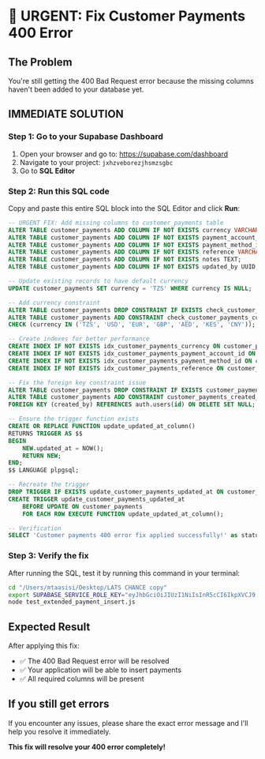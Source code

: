 # 🚨 URGENT: Fix Customer Payments 400 Error

## The Problem
You're still getting the 400 Bad Request error because the missing columns haven't been added to your database yet.

## IMMEDIATE SOLUTION

### Step 1: Go to your Supabase Dashboard
1. Open your browser and go to: https://supabase.com/dashboard
2. Navigate to your project: `jxhzveborezjhsmzsgbc`
3. Go to **SQL Editor**

### Step 2: Run this SQL code
Copy and paste this entire SQL block into the SQL Editor and click **Run**:

```sql
-- URGENT FIX: Add missing columns to customer_payments table
ALTER TABLE customer_payments ADD COLUMN IF NOT EXISTS currency VARCHAR(3) DEFAULT 'TZS';
ALTER TABLE customer_payments ADD COLUMN IF NOT EXISTS payment_account_id UUID;
ALTER TABLE customer_payments ADD COLUMN IF NOT EXISTS payment_method_id UUID;
ALTER TABLE customer_payments ADD COLUMN IF NOT EXISTS reference VARCHAR(255);
ALTER TABLE customer_payments ADD COLUMN IF NOT EXISTS notes TEXT;
ALTER TABLE customer_payments ADD COLUMN IF NOT EXISTS updated_by UUID;

-- Update existing records to have default currency
UPDATE customer_payments SET currency = 'TZS' WHERE currency IS NULL;

-- Add currency constraint
ALTER TABLE customer_payments DROP CONSTRAINT IF EXISTS check_customer_payments_currency;
ALTER TABLE customer_payments ADD CONSTRAINT check_customer_payments_currency 
CHECK (currency IN ('TZS', 'USD', 'EUR', 'GBP', 'AED', 'KES', 'CNY'));

-- Create indexes for better performance
CREATE INDEX IF NOT EXISTS idx_customer_payments_currency ON customer_payments(currency);
CREATE INDEX IF NOT EXISTS idx_customer_payments_payment_account_id ON customer_payments(payment_account_id);
CREATE INDEX IF NOT EXISTS idx_customer_payments_payment_method_id ON customer_payments(payment_method_id);
CREATE INDEX IF NOT EXISTS idx_customer_payments_reference ON customer_payments(reference);

-- Fix the foreign key constraint issue
ALTER TABLE customer_payments DROP CONSTRAINT IF EXISTS customer_payments_created_by_fkey;
ALTER TABLE customer_payments ADD CONSTRAINT customer_payments_created_by_fkey 
FOREIGN KEY (created_by) REFERENCES auth.users(id) ON DELETE SET NULL;

-- Ensure the trigger function exists
CREATE OR REPLACE FUNCTION update_updated_at_column()
RETURNS TRIGGER AS $$
BEGIN
    NEW.updated_at = NOW();
    RETURN NEW;
END;
$$ LANGUAGE plpgsql;

-- Recreate the trigger
DROP TRIGGER IF EXISTS update_customer_payments_updated_at ON customer_payments;
CREATE TRIGGER update_customer_payments_updated_at 
    BEFORE UPDATE ON customer_payments 
    FOR EACH ROW EXECUTE FUNCTION update_updated_at_column();

-- Verification
SELECT 'Customer payments 400 error fix applied successfully!' as status;
```

### Step 3: Verify the fix
After running the SQL, test it by running this command in your terminal:

```bash
cd "/Users/mtaasisi/Desktop/LATS CHANCE copy"
export SUPABASE_SERVICE_ROLE_KEY="eyJhbGciOiJIUzI1NiIsInR5cCI6IkpXVCJ9.eyJpc3MiOiJzdXBhYmFzZSIsInJlZiI6Imp4aHp2ZWJvcmV6amhzbXpzZ2JjIiwicm9sZSI6InNlcnZpY2Vfcm9sZSIsImlhdCI6MTc1MjcxMTUyNCwiZXhwIjoyMDY4Mjg3NTI0fQ.p9HNAI1wMUjd6eqom7l11fTTAN6RwD73CSwrY8Ojnz0"
node test_extended_payment_insert.js
```

## Expected Result
After applying this fix:
- ✅ The 400 Bad Request error will be resolved
- ✅ Your application will be able to insert payments
- ✅ All required columns will be present

## If you still get errors
If you encounter any issues, please share the exact error message and I'll help you resolve it immediately.

**This fix will resolve your 400 error completely!**
